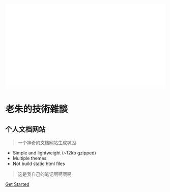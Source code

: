 ![logo](_media/icon.svg)
# 老朱的技術雜談
## 个人文档网站
> 一个神奇的文档网站生成巩固
* Simple and lightweight (~12kb gzipped)
* Multiple themes
* Not build static html files

> 这是我自己的笔记啊啊啊啊

[Get Started](#quick-start)